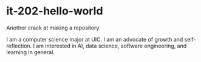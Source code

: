 # it-202-hello-world
Another crack at making a repository

I am a computer science major at UIC. I am an advocate of growth and self-reflection. I am interested in AI, data science, software engineering, and learning in general.
